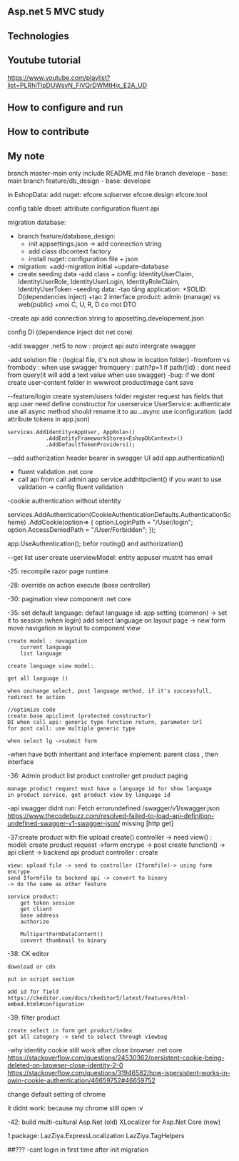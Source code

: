 ## Asp.net 5 MVC study 
## Technologies
## Youtube tutorial
https://www.youtube.com/playlist?list=PLRhlTlpDUWsyN_FiVQrDWMtHix_E2A_UD
## How to configure and run
## How to contribute
## My note
branch master-main only include README.md file
branch develope - base: main
branch feature/db_design - base: develope

in EshopData: add nuget: 
	efcore.sqlserver
	efcore.design
	efcore.tool

config table dbset:
	attribute configuration
	fluent api

migration database:
- branch feature/database_design:
	+ init appsettings.json -> add connection string
	+ add class dbcontext factory
	+ install nuget: configuration file + json
- migration:
	+add-migration initial
	+update-database
- create seeding data
-add class + config: IdentityUserClaim, IdentityUserRole, IdentityUserLogin, IdentityRoleClaim, IdentityUserToken
-seeding data: 
-tạo tầng application:
	+SOLID: D(dependencies inject)
	+tạo 2 interface product: admin (manage) vs web(public)
	+moi C, U, R, D co mot DTO
	
	
-create api 
add connection string to appsetting.developement.json

config DI (dependence inject dot net core)

-add swagger
.net5 to now : project api auto intergrate swagger

-add solution file : (logical file, it's not show in location folder)
-fromform vs frombody : when use swagger 
fromquery : path?p=1
if path/{id} : dont need from query(it will add a text value when
use swagger)
-bug: if we dont create user-content folder in wwwroot
productimage cant save

--feature/login
create system/users folder
register request has fields that app user need
define constructor for userservice 
UserService: authenticate use all async method
	should rename it to au...async
	use iconfiguration: (add attribute tokens in app.json)
	
	services.AddIdentity<AppUser, AppRole>()
                .AddEntityFrameworkStores<EshopDbContext>()
                .AddDefaultTokenProviders();
--add authorization header bearer in swagger UI
	add app.authentication() 
	
- fluent validation .net core
- call api from call admin app
	service.addhttpclient()
	if you want to use validation -> config fluent validation 
	
-cookie authentication without identity

services.AddAuthentication(CookieAuthenticationDefaults.AuthenticationScheme)
                .AddCookie(option=>
                {
                    option.LoginPath = "/User/login";
                    option.AccessDeniedPath = "/User/Forbidden";
                });
				
app.UseAuthentication(); befor routing() and authorization()

--get list user 
create userviewModel: entity appuser mustnt has email

-25: recompile razor page runtime

-28: override on action execute (base controller)

-30: pagination view component .net core

-35: set default language:
	defaut language id: app setting (common) -> set it to session (when login)
	add select language on layout page -> new form
	move navigation in layout to component view 
	
	create model : navagation
		current language
		list language
		
	create language view model: 
		
	get all language ()
	
	when onchange select, post language method, if it's successfull, redirect to action
	
	//optimize code
	create base apiclient (protected constructor)
	DI when call api: generic type function return, parameter Url
	for post call: use multiple generic type
	
	when select lg ->submit form
-when have both inheritant and interface implement: parent class , then interface

-36: Admin product list
	product controller
	get product paging
	
	manage product request must have a language id for show language
	in product service, get product view by language id
	
-api swagger didnt run: Fetch errorundefined /swagger/v1/swagger.json
https://www.thecodebuzz.com/resolved-failed-to-load-api-definition-undefined-swagger-v1-swagger-json/
	missing [http get]
	
-37:create product with file upload
	create() controller
	-> need view() : model: create product request
	->form encrype
	-> post create function()
	-> api client
	-> backend api product controller : create

	view: upload file -> send to controller (Iformfile)-> using form encrype
	send Iformfile to backend api -> convert to binary 
	-> do the same as other feature

	service product:
		get token session
		get client
		base address
		authorize
		
		MultipartFormDataContent()
		convert thumbnail to binary
	
-38: CK editor

	download or cdn 
	
	put in script section
	
	add id for field
	https://ckeditor.com/docs/ckeditor5/latest/features/html-embed.html#configuration

-39: filter product 

	create select in form get product/index
	get all category -> send to select through viewbag
	
	
-why identity cookie still work after close browser .net core
https://stackoverflow.com/questions/24530362/persistent-cookie-being-deleted-on-browser-close-identity-2-0
https://stackoverflow.com/questions/31946582/how-ispersistent-works-in-owin-cookie-authentication/46659752#46659752

change default setting of chrome 

it didnt work: because my chrome still open :v 

-42:
build multi-cultural Asp.Net (old) 
XLocalizer for Asp.Net Core (new) 

1.package: LazZiya.ExpressLocalization 
			LazZiya.TagHelpers
			
			
##???
-cant login in first time after init migration